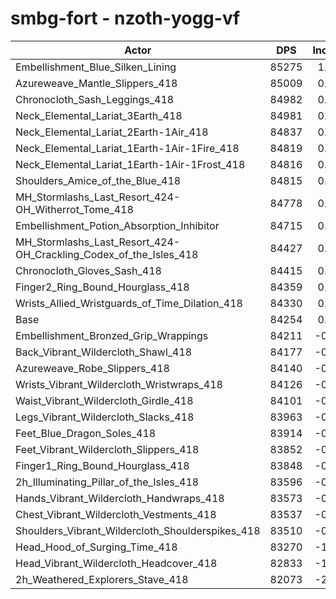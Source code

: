 # smbg-fort - nzoth-yogg-vf
| Actor | DPS | Increase |
|---|:---:|:---:|
|Embellishment_Blue_Silken_Lining|85275|1.21%|
|Azureweave_Mantle_Slippers_418|85009|0.90%|
|Chronocloth_Sash_Leggings_418|84982|0.86%|
|Neck_Elemental_Lariat_3Earth_418|84981|0.86%|
|Neck_Elemental_Lariat_2Earth-1Air_418|84837|0.69%|
|Neck_Elemental_Lariat_1Earth-1Air-1Fire_418|84819|0.67%|
|Neck_Elemental_Lariat_1Earth-1Air-1Frost_418|84816|0.67%|
|Shoulders_Amice_of_the_Blue_418|84815|0.67%|
|MH_Stormlashs_Last_Resort_424-OH_Witherrot_Tome_418|84778|0.62%|
|Embellishment_Potion_Absorption_Inhibitor|84715|0.55%|
|MH_Stormlashs_Last_Resort_424-OH_Crackling_Codex_of_the_Isles_418|84427|0.21%|
|Chronocloth_Gloves_Sash_418|84415|0.19%|
|Finger2_Ring_Bound_Hourglass_418|84359|0.12%|
|Wrists_Allied_Wristguards_of_Time_Dilation_418|84330|0.09%|
|Base|84254|0.00%|
|Embellishment_Bronzed_Grip_Wrappings|84211|-0.05%|
|Back_Vibrant_Wildercloth_Shawl_418|84177|-0.09%|
|Azureweave_Robe_Slippers_418|84140|-0.14%|
|Wrists_Vibrant_Wildercloth_Wristwraps_418|84126|-0.15%|
|Waist_Vibrant_Wildercloth_Girdle_418|84101|-0.18%|
|Legs_Vibrant_Wildercloth_Slacks_418|83963|-0.35%|
|Feet_Blue_Dragon_Soles_418|83914|-0.40%|
|Feet_Vibrant_Wildercloth_Slippers_418|83852|-0.48%|
|Finger1_Ring_Bound_Hourglass_418|83848|-0.48%|
|2h_Illuminating_Pillar_of_the_Isles_418|83596|-0.78%|
|Hands_Vibrant_Wildercloth_Handwraps_418|83573|-0.81%|
|Chest_Vibrant_Wildercloth_Vestments_418|83537|-0.85%|
|Shoulders_Vibrant_Wildercloth_Shoulderspikes_418|83510|-0.88%|
|Head_Hood_of_Surging_Time_418|83270|-1.17%|
|Head_Vibrant_Wildercloth_Headcover_418|82833|-1.69%|
|2h_Weathered_Explorers_Stave_418|82073|-2.59%|
